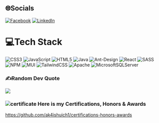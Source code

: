 
## 🌐Socials
[![Facebook](https://img.shields.io/badge/Facebook-%231877F2.svg?logo=Facebook&logoColor=white)](https://www.facebook.com/phuc.do.5823/) [![LinkedIn](https://img.shields.io/badge/LinkedIn-%230077B5.svg?logo=linkedin&logoColor=white)](https://www.linkedin.com/in/do-le-quy-phuc-a641192a3/) 

# 💻Tech Stack
![CSS3](https://img.shields.io/badge/css3-%231572B6.svg?style=for-the-badge&logo=css3&logoColor=white) ![JavaScript](https://img.shields.io/badge/javascript-%23323330.svg?style=for-the-badge&logo=javascript&logoColor=%23F7DF1E) ![HTML5](https://img.shields.io/badge/html5-%23E34F26.svg?style=for-the-badge&logo=html5&logoColor=white) ![Java](https://img.shields.io/badge/java-%23ED8B00.svg?style=for-the-badge&logo=java&logoColor=white) ![Ant-Design](https://img.shields.io/badge/-AntDesign-%230170FE?style=for-the-badge&logo=ant-design&logoColor=white) ![React](https://img.shields.io/badge/react-%2320232a.svg?style=for-the-badge&logo=react&logoColor=%2361DAFB) ![SASS](https://img.shields.io/badge/SASS-hotpink.svg?style=for-the-badge&logo=SASS&logoColor=white) ![NPM](https://img.shields.io/badge/NPM-%23000000.svg?style=for-the-badge&logo=npm&logoColor=white) ![MUI](https://img.shields.io/badge/MUI-%230081CB.svg?style=for-the-badge&logo=material-ui&logoColor=white) ![TailwindCSS](https://img.shields.io/badge/tailwindcss-%2338B2AC.svg?style=for-the-badge&logo=tailwind-css&logoColor=white) ![Apache](https://img.shields.io/badge/apache-%23D42029.svg?style=for-the-badge&logo=apache&logoColor=white) ![MicrosoftSQLServer](https://img.shields.io/badge/Microsoft%20SQL%20Sever-CC2927?style=for-the-badge&logo=microsoft%20sql%20server&logoColor=white)

### ✍️Random Dev Quote
![](https://quotes-github-readme.vercel.app/api?type=horizontal&theme=radical)

### ![certificate](https://github.com/ak4ishuich1/ak4ishuich1/assets/144317368/93fc9ffd-6cf4-4d32-bdfd-d57073cbc6c6) Here is my Certifications, Honors & Awards
https://github.com/ak4ishuich1/certifications-honors-awards

